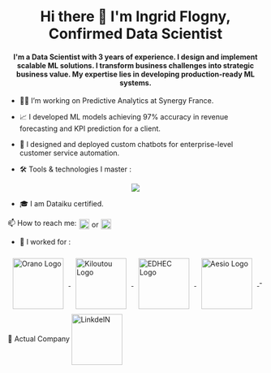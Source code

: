 <h1 align="center"> Hi there 👋 I'm Ingrid Flogny, Confirmed Data Scientist</h1>


<h4 align="center">I'm a Data Scientist with 3 years of experience. I design and implement scalable ML solutions.
I transform business challenges into strategic business value. 
My expertise lies in developing production-ready ML systems.</h3>

- 👩‍🔧 I’m working on Predictive Analytics at Synergy France. 
- 📈 I developed ML models achieving 97% accuracy in revenue forecasting and KPI prediction for a client.
- 🤖 I designed and deployed custom chatbots for enterprise-level customer service automation.


- 🛠️ Tools & technologies I master :
<p align="center">
  <a href="https://go-skill-icons.vercel.app/">
    <img src="https://go-skill-icons.vercel.app/api/icons?i=py,pandas,snowflake,github,githubactions,pycharm,llamaindex,langchain,sklearn,tensorflow,pytorch,streamlit" />
  </a>
</p>


- 🎓 I am Dataiku certified.
<p style="display: flex; align-items: center; gap: 5px;">
📫 How to reach me:
  <a target="_blank" href="mailto:ingridfgy@gmail.com">
    <img alt="Gmail" width="20px" src="https://cdn.jsdelivr.net/npm/simple-icons@v3/icons/gmail.svg" />
  </a>
  or
  <a target="_blank" href="https://www.linkedin.com/in/ingrid-flogny-5bb943176/">
    <img alt="LinkedIn" width="20px" src="https://upload.wikimedia.org/wikipedia/commons/c/ca/LinkedIn_logo_initials.png" />
  </a>
</p>

- 🏢 I worked for :
<a target="_blank" href="https://www.orano.group/fr">
  <img align="center" alt="Orano Logo" width="100px" src="https://www.groupe-cmo.com/wp-content/uploads/2024/04/logo-orano.png" style="margin: 10px;" />
</a>
<a target="_blank" href="https://www.kiloutou.fr/">
  <img align="center" alt="Kiloutou Logo" width="100px" src="https://technologis25.fr/wp-content/uploads/2020/12/KILOUTOU.jpg" style="margin: 10px;" />
</a>
<a target="_blank" href="https://www.edhec.edu/fr?utm_source=google&utm_medium=adssearch&utm_campaign=NOTO%E2%80%94France_notori%C3%A9t%C3%A9_2022&gad_source=1&gclid=CjwKCAiAudG5BhAREiwAWMlSjHdJkJt8BJX2jJnZ6MEoU2fQc2oRGTqCoMOLD0wAEUwmrtmF0IK52xoCiYUQAvD_BwE">
  <img align="center" alt="EDHEC Logo" width="100px" src="https://musicall-edhec.com/wp-content/uploads/2022/02/logo-edhec-transparent.png?w=640" style="margin: 10px;" />
</a>
<a target="_blank" href="https://www.aesio.fr/?utm_source=google&utm_medium=cpc&utm_campaign=par_dgm_fdl_cqt_marque_google_cpc&gad_source=1&gclid=CjwKCAiAudG5BhAREiwAWMlSjHEvB3exDBwhYFWffKM6uVm7zdBRU32CTZURyNizxH-mVvIxKWivyhoCwkkQAvD_BwE">
  <img align="center" alt="Aesio Logo" width="100px" src="https://www.aesio-sante.fr/sites/default/files/logo_2.png" style="margin: 10px;" />
</a>
- 🏢 Actual Company
<a target="_blank" href="https://www.synergy.fr/">
  <img align="center" alt="LinkdeIN" width="100px" src="https://www.synergy.fr/wp-content/uploads/2020/11/logo-synergy-france.jpg" />
</a>

